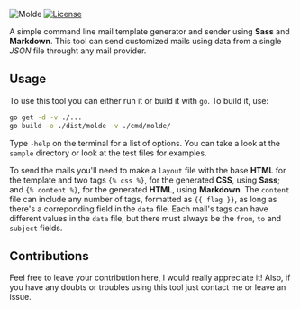 ![Molde](https://live.staticflickr.com/65535/50878282997_a819a0a40f_b.jpg)
[![License](https://img.shields.io/badge/license-MIT-informational.svg)](https://opensource.org/licenses/MIT)

A simple command line mail template generator and sender using **Sass** and **Markdown**.
This tool can send customized mails using data from a single *JSON* file throught any mail provider.

## Usage

To use this tool you can either run it or build it with `go`. To build it, use:

```sh
go get -d -v ./...
go build -o ./dist/molde -v ./cmd/molde/
```

Type `-help` on the terminal for a list of options.
You can take a look at the `sample` directory or look at the test files for examples.

To send the mails you'll need to make a `layout` file with the base **HTML** for the template and two tags `{% css %}`, for the generated **CSS**, using **Sass**; and `{% content %}`, for the generated **HTML**, using **Markdown**.
The `content` file can include any number of tags, formatted as `{{ flag }}`, as long as there's a correponding field in the `data` file.
Each mail's tags can have different values in the `data` file, but there must always be the `from`, `to` and `subject` fields.

## Contributions

Feel free to leave your contribution here, I would really appreciate it!
Also, if you have any doubts or troubles using this tool just contact me or leave an issue.
